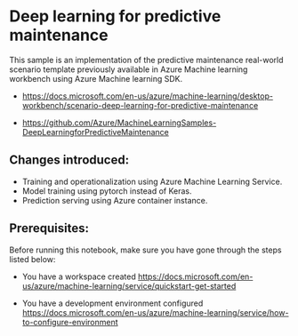 # Deep learning for predictive maintenance 

This sample is an implementation of the predictive maintenance real-world scenario template previously available in Azure Machine learning workbench using Azure Machine learning SDK.

- https://docs.microsoft.com/en-us/azure/machine-learning/desktop-workbench/scenario-deep-learning-for-predictive-maintenance

- https://github.com/Azure/MachineLearningSamples-DeepLearningforPredictiveMaintenance

## Changes introduced: 
  
  - Training and operationalization using Azure Machine Learning Service.
  - Model training using pytorch instead of Keras.
  - Prediction serving using Azure container instance.
  

## Prerequisites:

Before running this notebook, make sure you have gone through the steps listed below:

- You have a workspace created https://docs.microsoft.com/en-us/azure/machine-learning/service/quickstart-get-started 

- You have a development environment configured https://docs.microsoft.com/en-us/azure/machine-learning/service/how-to-configure-environment



